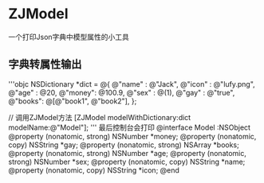 # ZJModel
一个打印Json字典中模型属性的小工具

## 字典转属性输出
'''objc
NSDictionary *dict = @{
@"name" : @"Jack",
@"icon" : @"lufy.png",
@"age"  : @20,
@"money": @100.9,
@"sex"  : @(1),
@"gay"  : @"true",
@"books": @[@"book1", @"book2"],
};

// 调用ZJModel方法
[ZJModel modelWithDictionary:dict modelName:@"Model"];
'''
最后控制台会打印
@interface Model :NSObject
@property (nonatomic, strong) NSNumber *money;
@property (nonatomic,   copy) NSString *gay;
@property (nonatomic, strong) NSArray *books;
@property (nonatomic, strong) NSNumber *age;
@property (nonatomic, strong) NSNumber *sex;
@property (nonatomic,   copy) NSString *name;
@property (nonatomic,   copy) NSString *icon;
@end